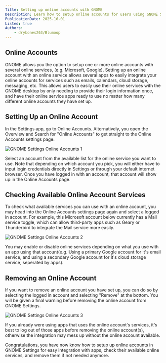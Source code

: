 ```yaml
---
Title: Setting up online accounts with GNOME
Description: Learn how to setup online accounts for users using GNOME Settings in Vanilla OS
PublicationDate: 2025-16-01
Listed: true
Authors:
    - drybones263/Blumoop
---
```


## Online Accounts

GNOME allows you the option to setup one or more online accounts with several online services, (e.g. Microsoft, Google). Setting up an online account with an online service allows several apps to easily 
integrate your online accounts for services such as emails, calendars, cloud storage, messaging, etc. This allows users to easily use their online services with the GNOME desktop by only needing to provide their
login information once, and have their online service apps ready to use no matter how many different online accounts they have set up.

## Setting Up an Online Account

In the Settings app, go to Online Accounts. Alternatively, you open the Overview and Search for "Online Accounts" to get straight to the Online Accounts settings page.

![GNOME Settings Online Accounts 1](https://raw.githubusercontent.com/Vanilla-OS/handbook/main/assets/uploads/Miscellaneous/gnome-settings-online-accounts.webp)

Select an account from the available list for the online service you want to use. Note that depending on which account you pick, you will either have to input login credentials directly in Settings or through your default internet browser. Once you have logged in with an account, that account will show up in the Online Accounts page. 

## Checking Available Online Account Services

To check what available services you can use with an online account, you may head into the Online Accounts settings page again and select a logged in account. 
For example, this Microsoft account below currently has a Mail service toggle, which can allow third-party apps such as Geary or Thunderbird to integrate the Mail service more easily. 

![GNOME Settings Online Accounts 2](https://raw.githubusercontent.com/Vanilla-OS/handbook/main/assets/uploads/Miscellaneous/gnome-settings-online-accounts-microsoft.webp)

You may enable or disable online services depending on what you use with an app using that account(e.g. Using a primary Google account for it's email service, and using a secondary Google account for it's cloud storage service,
seperated by apps).

## Removing an Online Account

If you want to remove an online account you have set up, you can do so by selecting the logged in account and selecting "Remove" at the bottom. You will be given a final warning before removing the online account from GNOME Settings.

![GNOME Settings Online Accounts 3](https://raw.githubusercontent.com/Vanilla-OS/handbook/main/assets/uploads/Miscellaneous/gnome-settings-online-accounts-microsoft-delete.webp)

If you already were using apps that uses the online account's services, it's best to log out of those apps before removing the online account(s), otherwise the integration may mess up without the online account available.

Congratulations, you have now know how to setup up online accounts in GNOME Settings for easy integration with apps, check their available online services, and remove them if not needed anymore. 
